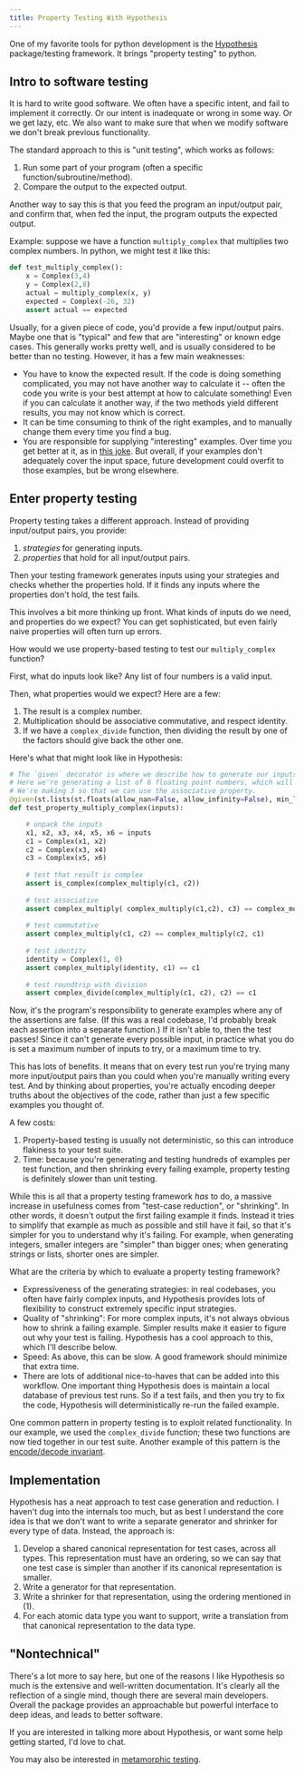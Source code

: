 ```yaml
---
title: Property Testing With Hypothesis
---
```


One of my favorite tools for python development is the [Hypothesis](https://hypothesis.works/) package/testing framework. It brings "property testing" to python.

## Intro to software testing
It is hard to write good software. We often have a specific intent, and fail to implement it correctly. Or our intent is inadequate or wrong in some way. Or we get lazy, etc. We also want to make sure that when we modify software we don't break previous functionality.

The standard approach to this is "unit testing", which works as follows:

1. Run some part of your program (often a specific function/subroutine/method).
1. Compare the output to the expected output.

Another way to say this is that you feed the program an input/output pair, and confirm that, when fed the input, the program outputs the expected output. 

Example: suppose we have a function `multiply_complex` that multiplies two complex numbers. In python, we might test it like this:

```python
def test_multiply_complex():
    x = Complex(3,4)
    y = Complex(2,8)
    actual = multiply_complex(x, y)
    expected = Complex(-26, 32)
    assert actual == expected
```

Usually, for a given piece of code, you'd provide a few input/output pairs. Maybe one that is "typical" and few that are "interesting" or known edge cases. This generally works pretty well, and is usually considered to be better than no testing. However, it has a few main weaknesses:
* You have to know the expected result. If the code is doing something complicated, you may not have another way to calculate it -- often the code you write is your best attempt at how to calculate something! Even if you can calculate it another way, if the two methods yield different results, you may not know which is correct.
* It can be time consuming to think of the right examples, and to manually change them every time you find a bug.
* You are responsible for supplying "interesting" examples. Over time you get better at it, as in [this joke](https://twitter.com/brenankeller/status/1068615953989087232?lang=en). But overall, if your examples don't adequately cover the input space, future development could overfit to those examples, but be wrong elsewhere.

## Enter property testing

Property testing takes a different approach. Instead of providing input/output pairs, you provide:

1. *strategies* for generating inputs.
1. *properties* that hold for all input/output pairs.

Then your testing framework generates inputs using your strategies and checks whether the properties hold. If it finds any inputs where the properties don't hold, the test fails.

This involves a bit more thinking up front. What kinds of inputs do we need, and properties do we expect? You can get sophisticated, but even fairly naive properties will often turn up errors.

How would we use property-based testing to test our `multiply_complex` function? 

First, what do inputs look like? Any list of four numbers is a valid input.

Then, what properties would we expect? Here are a few:
1. The result is a complex number.
1. Multiplication should be associative commutative, and respect identity.
1. If we have a `complex_divide` function, then dividing the result by one of the factors should give back the other one.

Here's what that might look like in Hypothesis:

```python
# The `given` decorator is where we describe how to generate our inputs.
# Here we're generating a list of 6 floating point numbers, which will allow us to construct 3 complex numbers.
# We're making 3 so that we can use the associative property.
@given(st.lists(st.floats(allow_nan=False, allow_infinity=False), min_length=6, max_length=6))
def test_property_multiply_complex(inputs):

    # unpack the inputs
    x1, x2, x3, x4, x5, x6 = inputs
    c1 = Complex(x1, x2)
    c2 = Complex(x3, x4)
    c3 = Complex(x5, x6)
    
    # test that result is complex
    assert is_complex(complex_multiply(c1, c2))
    
    # test associative
    assert complex_multiply( complex_multiply(c1,c2), c3) == complex_multiply(c1, complex_multiply(c2, c3) )
    
    # test commutative
    assert complex_multiply(c1, c2) == complex_multiply(c2, c1)
    
    # test identity
    identity = Complex(1, 0)
    assert complex_multiply(identity, c1) == c1
    
    # test roundtrip with division
    assert complex_divide(complex_multiply(c1, c2), c2) == c1
```

Now, it's the program's responsibility to generate examples where any of the assertions are false. (If this was a real codebase, I'd probably break each assertion into a separate function.) If it isn't able to, then the test passes! Since it can't generate every possible input, in practice what you do is set a maximum number of inputs to try, or a maximum time to try.

This has lots of benefits. It means that on every test run you're trying many more input/output pairs than you could when you're manually writing every test. And by thinking about properties, you're actually encoding deeper truths about the objectives of the code, rather than just a few specific examples you thought of.

A few costs:
1. Property-based testing is usually not deterministic, so this can introduce flakiness to your test suite.
1. Time: because you're generating and testing hundreds of examples per test function, and then shrinking every failing example, property testing is definitely slower than unit testing. 

While this is all that a property testing framework *has* to do, a massive increase in usefulness comes from "test-case reduction", or "shrinking". In other words, it doesn't output the first failing example it finds. Instead it tries to simplify that example as much as possible and still have it fail, so that it's simpler for you to understand why it's failing. For example, when generating integers, smaller integers are "simpler" than bigger ones; when generating strings or lists, shorter ones are simpler.

What are the criteria by which to evaluate a property testing framework?
* Expressiveness of the generating strategies: in real codebases, you often have fairly complex inputs, and Hypothesis provides lots of flexibility to construct extremely specific input strategies.
* Quality of "shrinking": For more complex inputs, it's not always obvious how to shrink a failing example. Simpler results make it easier to figure out why your test is failing. Hypothesis has a cool approach to this, which I'll describe below.
* Speed: As above, this can be slow. A good framework should minimize that extra time.
* There are lots of additional nice-to-haves that can be added into this workflow. One important thing Hypothesis does is maintain a local database of previous test runs. So if a test fails, and then you try to fix the code, Hypothesis will deterministically re-run the failed example.

One common pattern in property testing is to exploit related functionality. In our example, we used the `complex_divide` function; these two functions are now tied together in our test suite. Another example of this pattern is the [encode/decode invariant](https://hypothesis.works/articles/encode-decode-invariant/). 

## Implementation

Hypothesis has a neat approach to test case generation and reduction. 
I haven't dug into the internals too much, but as best I understand the core idea is that we don't want to write a separate generator and shrinker for every type of data. Instead, the approach is:

1. Develop a shared canonical representation for test cases, across all types. This representation must have an ordering, so we can say that one test case is simpler than another if its canonical representation is smaller.
1. Write a generator for that representation.
1. Write a shrinker for that representation, using the ordering mentioned in (1).
1. For each atomic data type you want to support, write a translation from that canonical representation to the data type.

## "Nontechnical"

There's a lot more to say here, but one of the reasons I like Hypothesis so much is the extensive and well-written documentation. It's clearly all the reflection of a single mind, though there are several main developers. Overall the package provides an approachable but powerful interface to deep ideas, and leads to better software.

If you are interested in talking more about Hypothesis, or want some help getting started, I'd love to chat.

You may also be interested in [metamorphic testing](https://www.hillelwayne.com/post/metamorphic-testing/).
